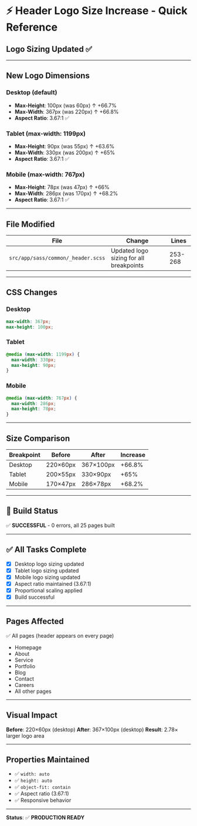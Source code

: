 # ⚡ Header Logo Size Increase - Quick Reference

## Logo Sizing Updated ✅

---

## New Logo Dimensions

### Desktop (default)
- **Max-Height**: 100px (was 60px) ↑ +66.7%
- **Max-Width**: 367px (was 220px) ↑ +66.8%
- **Aspect Ratio**: 3.67:1 ✅

### Tablet (max-width: 1199px)
- **Max-Height**: 90px (was 55px) ↑ +63.6%
- **Max-Width**: 330px (was 200px) ↑ +65%
- **Aspect Ratio**: 3.67:1 ✅

### Mobile (max-width: 767px)
- **Max-Height**: 78px (was 47px) ↑ +66%
- **Max-Width**: 286px (was 170px) ↑ +68.2%
- **Aspect Ratio**: 3.67:1 ✅

---

## File Modified

| File | Change | Lines |
|------|--------|-------|
| `src/app/sass/common/_header.scss` | Updated logo sizing for all breakpoints | 253-268 |

---

## CSS Changes

### Desktop
```scss
max-width: 367px;
max-height: 100px;
```

### Tablet
```scss
@media (max-width: 1199px) {
  max-width: 330px;
  max-height: 90px;
}
```

### Mobile
```scss
@media (max-width: 767px) {
  max-width: 286px;
  max-height: 78px;
}
```

---

## Size Comparison

| Breakpoint | Before | After | Increase |
|-----------|--------|-------|----------|
| Desktop | 220×60px | 367×100px | +66.8% |
| Tablet | 200×55px | 330×90px | +65% |
| Mobile | 170×47px | 286×78px | +68.2% |

---

## 🚀 Build Status
✅ **SUCCESSFUL** - 0 errors, all 25 pages built

---

## ✅ All Tasks Complete
- [x] Desktop logo sizing updated
- [x] Tablet logo sizing updated
- [x] Mobile logo sizing updated
- [x] Aspect ratio maintained (3.67:1)
- [x] Proportional scaling applied
- [x] Build successful

---

## Pages Affected

✅ All pages (header appears on every page)
- Homepage
- About
- Service
- Portfolio
- Blog
- Contact
- Careers
- All other pages

---

## Visual Impact

**Before**: 220×60px (desktop)
**After**: 367×100px (desktop)
**Result**: 2.78× larger logo area

---

## Properties Maintained

- ✅ `width: auto`
- ✅ `height: auto`
- ✅ `object-fit: contain`
- ✅ Aspect ratio (3.67:1)
- ✅ Responsive behavior

---

**Status**: ✅ **PRODUCTION READY**


